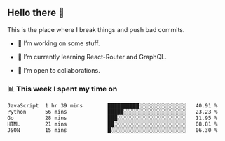 ## Hello there 👋

<!--
**Chaitanya-Raj/Chaitanya-Raj** is a ✨ _special_ ✨ repository because its `README.md` (this file) appears on your GitHub profile. 

Here are some ideas to get you started:
-->

This is the place where I break things and push bad commits.

- 🔭 I’m working on some stuff.

- 🌱 I’m currently learning React-Router and GraphQL.

- 👯 I’m open to collaborations.

<!--
- ⚡ Fun fact: Firefighting was invented for the purpose of abusing people whose homes were ablaze. From the wiki:

> The first Roman fire brigade of which we have any substantial history was created by Marcus Licinius Crassus. Marcus Licinius Crassus was born into a wealthy Roman family around the year 115 BC, and acquired an enormous fortune through (in the words of Plutarch) "fire and rapine." One of his most lucrative schemes took advantage of the fact that Rome had no fire department. Crassus filled this void by creating his own brigade—500 men strong—which rushed to burning buildings at the first cry of alarm. Upon arriving at the scene, however, the  fire fighters did nothing while their employer bargained over the price of their services with the distressed property owner. If Crassus could not negotiate a satisfactory price, his  men simply let the structure burn to the ground, after which he offered to purchase it for a fraction of its value. 

> Emperor Nero took the basic idea from Crassus and then built on it to form the Vigiles in AD 60 to combat fires using bucket brigades and pumps, as well as poles, hooks and even ballistae to tear down buildings in advance of the flames. The Vigiles patrolled the streets of Rome to watch for fires and served as a police force. The later brigades consisted of hundreds of men, all ready for action. When there was a fire, the men would line up to the nearest water source and pass buckets hand in hand to the fire.
-->

### 📊 This week I spent my time on

<!--START_SECTION:waka-->
```text
JavaScript  1 hr 39 mins        ██████████░░░░░░░░░░░░░░░   40.91 % 
Python      56 mins             █████░░░░░░░░░░░░░░░░░░░░   23.23 % 
Go          28 mins             ███░░░░░░░░░░░░░░░░░░░░░░   11.95 % 
HTML        21 mins             ██░░░░░░░░░░░░░░░░░░░░░░░   08.81 % 
JSON        15 mins             █░░░░░░░░░░░░░░░░░░░░░░░░   06.30 %
```
<!--END_SECTION:waka-->
